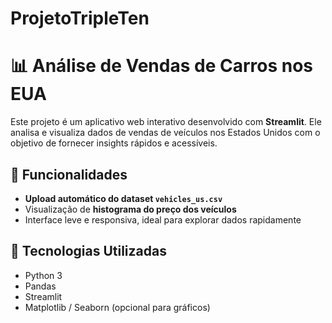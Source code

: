 # ProjetoTripleTen

# 📊 Análise de Vendas de Carros nos EUA

Este projeto é um aplicativo web interativo desenvolvido com **Streamlit**. Ele analisa e visualiza dados de vendas de veículos nos Estados Unidos com o objetivo de fornecer insights rápidos e acessíveis.

## 🚀 Funcionalidades

- **Upload automático do dataset `vehicles_us.csv`**
- Visualização de **histograma do preço dos veículos**
- Interface leve e responsiva, ideal para explorar dados rapidamente

## 🧰 Tecnologias Utilizadas

- Python 3
- Pandas
- Streamlit
- Matplotlib / Seaborn (opcional para gráficos)
  
